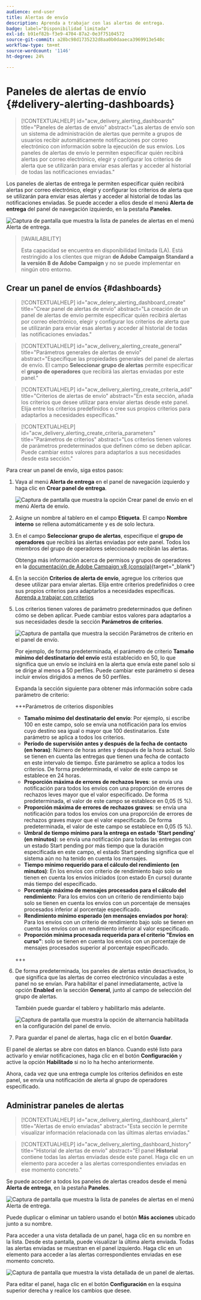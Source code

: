 ```yaml
---
audience: end-user
title: Alertas de envío
description: Aprenda a trabajar con las alertas de entrega.
badge: label="Disponibilidad limitada"
exl-id: b91ef82b-f3e9-4704-87a2-0e3f75104572
source-git-commit: a28bc98d1735232d8aa0b0daaeca3969913e548c
workflow-type: tm+mt
source-wordcount: '1146'
ht-degree: 24%

---
```


# Paneles de alertas de envío {#delivery-alerting-dashboards}

>[!CONTEXTUALHELP]
>id="acw_delivery_alerting_dashboards"
>title="Paneles de alertas de envío"
>abstract="Las alertas de envío son un sistema de administración de alertas que permite a grupos de usuarios recibir automáticamente notificaciones por correo electrónico con información sobre la ejecución de sus envíos. Los paneles de alertas de envío le permiten especificar quién recibirá alertas por correo electrónico, elegir y configurar los criterios de alerta que se utilizarán para enviar esas alertas y acceder al historial de todas las notificaciones enviadas."

Los paneles de alertas de entrega le permiten especificar quién recibirá alertas por correo electrónico, elegir y configurar los criterios de alerta que se utilizarán para enviar esas alertas y acceder al historial de todas las notificaciones enviadas. Se puede acceder a ellos desde el menú **Alerta de entrega** del panel de navegación izquierdo, en la pestaña **Paneles**.

![Captura de pantalla que muestra la lista de paneles de alertas en el menú Alerta de entrega.](assets/alerting-dashboard-list.png)

>[!AVAILABILITY]
>
>Esta capacidad se encuentra en disponibilidad limitada (LA). Está restringido a los clientes que migran **de Adobe Campaign Standard a la versión 8 de Adobe Campaign** y no se puede implementar en ningún otro entorno.

## Crear un panel de envíos {#dashboards}

>[!CONTEXTUALHELP]
>id="acw_delery_alerting_dashboard_create"
>title="Crear panel de alertas de envío"
>abstract="La creación de un panel de alertas de envío permite especificar quién recibirá alertas por correo electrónico, elegir y configurar los criterios de alerta que se utilizarán para enviar esas alertas y acceder al historial de todas las notificaciones enviadas."

>[!CONTEXTUALHELP]
>id="acw_delivery_alerting_create_general"
>title="Parámetros generales de alertas de envío"
>abstract="Especifique las propiedades generales del panel de alertas de envío. El campo **Seleccionar grupo de alertas** permite especificar el **grupo de operadores** que recibirá las alertas enviadas por este panel."

>[!CONTEXTUALHELP]
>id="acw_delivery_alerting_create_criteria_add"
>title="Criterios de alertas de envío"
>abstract="En esta sección, añada los criterios que desee utilizar para enviar alertas desde este panel. Elija entre los criterios predefinidos o cree sus propios criterios para adaptarlos a necesidades específicas."

>[!CONTEXTUALHELP]
>id="acw_delivery_alerting_create_criteria_parameters"
>title="Parámetros de criterios"
>abstract="Los criterios tienen valores de parámetros predeterminados que definen cómo se deben aplicar. Puede cambiar estos valores para adaptarlos a sus necesidades desde esta sección."

Para crear un panel de envío, siga estos pasos:

1. Vaya al menú **Alerta de entrega** en el panel de navegación izquierdo y haga clic en **Crear panel de entrega**.

   ![Captura de pantalla que muestra la opción Crear panel de envío en el menú Alerta de envío.](assets/alerting-dashboard.png)

1. Asigne un nombre al tablero en el campo **Etiqueta**. El campo **Nombre interno** se rellena automáticamente y es de solo lectura.

1. En el campo **Seleccionar grupo de alertas**, especifique el **grupo de operadores** que recibirá las alertas enviadas por este panel. Todos los miembros del grupo de operadores seleccionado recibirán las alertas.

   Obtenga más información acerca de permisos y grupos de operadores en la [documentación de Adobe Campaign v8 (consola)](https://experienceleague.adobe.com/es/docs/campaign/campaign-v8/admin/permissions/gs-permissions){target="_blank"}

1. En la sección **Criterios de alerta de envío**, agregue los criterios que desee utilizar para enviar alertas. Elija entre criterios predefinidos o cree sus propios criterios para adaptarlos a necesidades específicas. [Aprenda a trabajar con criterios](../msg/delivery-alerting-criteria.md)

1. Los criterios tienen valores de parámetro predeterminados que definen cómo se deben aplicar. Puede cambiar estos valores para adaptarlos a sus necesidades desde la sección **Parámetros de criterios**.

   ![Captura de pantalla que muestra la sección Parámetros de criterio en el panel de envío.](assets/alerting-criteria-parameters.png)

   Por ejemplo, de forma predeterminada, el parámetro de criterio **Tamaño mínimo del destinatario del envío** está establecido en 50, lo que significa que un envío se incluirá en la alerta que envía este panel solo si se dirige al menos a 50 perfiles. Puede cambiar este parámetro si desea incluir envíos dirigidos a menos de 50 perfiles.

   Expanda la sección siguiente para obtener más información sobre cada parámetro de criterio:

   +++Parámetros de criterios disponibles

   * **Tamaño mínimo del destinatario del envío**: Por ejemplo, si escribe 100 en este campo, solo se envía una notificación para los envíos cuyo destino sea igual o mayor que 100 destinatarios. Este parámetro se aplica a todos los criterios.
   * **Período de supervisión antes y después de la fecha de contacto (en horas)**: Número de horas antes y después de la hora actual. Solo se tienen en cuenta las entregas que tienen una fecha de contacto en este intervalo de tiempo. Este parámetro se aplica a todos los criterios. De forma predeterminada, el valor de este campo se establece en 24 horas.
   * **Proporción máxima de errores de rechazos leves**: se envía una notificación para todos los envíos con una proporción de errores de rechazos leves mayor que el valor especificado. De forma predeterminada, el valor de este campo se establece en 0,05 (5 %).
   * **Proporción máxima de errores de rechazos graves**: se envía una notificación para todos los envíos con una proporción de errores de rechazos graves mayor que el valor especificado. De forma predeterminada, el valor de este campo se establece en 0,05 (5 %).
   * **Umbral de tiempo mínimo para la entrega en estado &#39;Start pending&#39; (en minutos)**: se envía una notificación para todas las entregas con un estado Start pending por más tiempo que la duración especificada en este campo, el estado Start pending significa que el sistema aún no ha tenido en cuenta los mensajes.
   * **Tiempo mínimo requerido para el cálculo del rendimiento (en minutos)**: En los envíos con criterio de rendimiento bajo solo se tienen en cuenta los envíos iniciados (con estado En curso) durante más tiempo del especificado.
   * **Porcentaje máximo de mensajes procesados para el cálculo del rendimiento**: Para los envíos con un criterio de rendimiento bajo solo se tienen en cuenta los envíos con un porcentaje de mensajes procesados inferior al porcentaje especificado.
   * **Rendimiento mínimo esperado (en mensajes enviados por hora)**: Para los envíos con un criterio de rendimiento bajo solo se tienen en cuenta los envíos con un rendimiento inferior al valor especificado.
   * **Proporción mínima procesada requerida para el criterio &quot;Envíos en curso&quot;**: solo se tienen en cuenta los envíos con un porcentaje de mensajes procesados superior al porcentaje especificado.

   +++

1. De forma predeterminada, los paneles de alertas están desactivados, lo que significa que las alertas de correo electrónico vinculadas a este panel no se envían. Para habilitar el panel inmediatamente, active la opción **Enabled** en la sección **General**, junto al campo de selección del grupo de alertas.

   También puede guardar el tablero y habilitarlo más adelante.

   ![Captura de pantalla que muestra la opción de alternancia habilitada en la configuración del panel de envío.](assets/alerting-dashboard-enable.png)

1. Para guardar el panel de alertas, haga clic en el botón **Guardar**.

El panel de alertas se abre con datos en blanco. Cuando esté listo para activarlo y enviar notificaciones, haga clic en el botón **Configuración** y active la opción **Habilitado** si no lo ha hecho anteriormente.

Ahora, cada vez que una entrega cumple los criterios definidos en este panel, se envía una notificación de alerta al grupo de operadores especificado.

## Administrar paneles de alertas

>[!CONTEXTUALHELP]
>id="acw_delivery_alerting_dashboard_alerts"
>title="Alertas de envío enviadas"
>abstract="Esta sección le permite visualizar información relacionada con las últimas alertas enviadas."

>[!CONTEXTUALHELP]
>id="acw_delivery_alerting_dashboard_history"
>title="Historial de alertas de envío"
>abstract="El panel **Historial** contiene todas las alertas enviadas desde este panel. Haga clic en un elemento para acceder a las alertas correspondientes enviadas en ese momento concreto."

Se puede acceder a todos los paneles de alertas creados desde el menú **Alerta de entrega**, en la pestaña **Paneles**.

![Captura de pantalla que muestra la lista de paneles de alertas en el menú Alerta de entrega.](assets/alerting-dashboard-list.png)

Puede duplicar o eliminar un tablero usando el botón **Más acciones** ubicado junto a su nombre.

Para acceder a una vista detallada de un panel, haga clic en su nombre en la lista. Desde esta pantalla, puede visualizar la última alerta enviada. Todas las alertas enviadas se muestran en el panel izquierdo. Haga clic en un elemento para acceder a las alertas correspondientes enviadas en ese momento concreto.

![Captura de pantalla que muestra la vista detallada de un panel de alertas.](assets/alerting-dashboard-details.png)

Para editar el panel, haga clic en el botón **Configuración** en la esquina superior derecha y realice los cambios que desee.